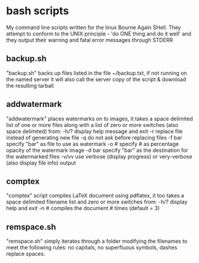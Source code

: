 bash scripts
============

My command line scripts written for the linux Bourne Again SHell.
They attempt to conform to the UNIX principle - 'do ONE thing and do it well' and they output their warning and fatal error messages through STDERR

backup.sh
---------
"backup.sh" backs up files listed in the file ~/backup.txt, if not running on the named server it will also call the server copy of the script & download the resulting tarball

addwatermark
------------
"addwatermark" places watermarks on to images, it takes a space delimited list of one or more files along with a list of zero or more switches (also space delimited) from:
	-h/?	display help message and exit
	-r	replace file instead of generating new file
	-q	do not ask before replacing files
	-f bar	specify "bar" as file to use as watermark
	-o #	specify # as percentage opacity of the watermark image
	-d bar	specify "bar" as the destination for the watermarked files
	-v/vv	use verbose (display progress) or very-verbose (also display file info) output

comptex
-------
"comptex" script compiles LaTeX document using pdflatex, it too takes a space delimited filename list and zero or more switches from:
	-h/?	display help and exit
	-n #	compiles the document # times (default = 3)

remspace.sh
-----------
"remspace.sh" simply iterates through a folder modifying the filenames to meet the following rules:
no capitals, no superfluous symbols, dashes replace spaces.


